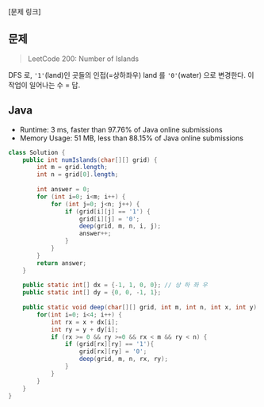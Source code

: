 [문제 링크]

## 문제
> LeetCode 200: Number of Islands

DFS 로, `'1'`(land)인 곳들의 인접(=상하좌우) land 를 `'0'`(water) 으로 변경한다.
이 작업이 일어나는 수 = 답.

## Java
- Runtime: 3 ms, faster than 97.76% of Java online submissions
- Memory Usage: 51 MB, less than 88.15% of Java online submissions
```java
class Solution {
    public int numIslands(char[][] grid) {
        int m = grid.length;
        int n = grid[0].length;
        
        int answer = 0;
        for (int i=0; i<m; i++) {
            for (int j=0; j<n; j++) {
                if (grid[i][j] == '1') {
                    grid[i][j] = '0';
                    deep(grid, m, n, i, j);
                    answer++;
                }
            }
        }
        return answer;
    }
    
    public static int[] dx = {-1, 1, 0, 0}; // 상 하 좌 우
    public static int[] dy = {0, 0, -1, 1};
    
    public static void deep(char[][] grid, int m, int n, int x, int y) {
        for(int i=0; i<4; i++) {
            int rx = x + dx[i];
            int ry = y + dy[i];
            if (rx >= 0 && ry >=0 && rx < m && ry < n) {
                if (grid[rx][ry] == '1'){
                    grid[rx][ry] = '0';
                    deep(grid, m, n, rx, ry);
                }
            }
        }
    }
}
```

